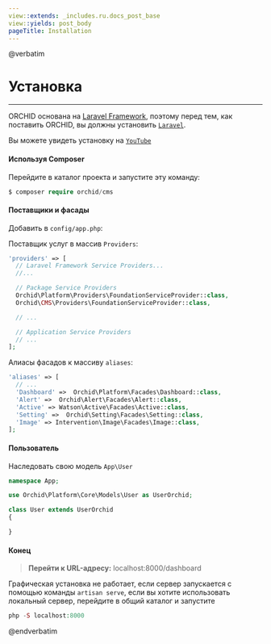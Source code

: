 ```yaml
---
view::extends: _includes.ru.docs_post_base
view::yields: post_body
pageTitle: Installation
---
```

@verbatim

# Установка
----------

ORCHID основана на [Laravel Framework](http://laravel.com), 
поэтому перед тем, как поставить ORCHID, вы должны установить [`Laravel`](http://laravel.com).

Вы можете увидеть установку на [`YouTube`](https://youtu.be/e9B5eVw7yss)


#### Используя Composer

Перейдите в каталог проекта и запустите эту команду:
```php
$ composer require orchid/cms
```

####  Поставщики и фасады

Добавить в `config/app.php`:

Поставщик услуг в массив `Providers`:
```php
'providers' => [
  // Laravel Framework Service Providers...
  //...

  // Package Service Providers
  Orchid\Platform\Providers\FoundationServiceProvider::class,
  Orchid\CMS\Providers\FoundationServiceProvider::class,

  // ...

  // Application Service Providers
  // ...
];
```

Алиасы фасадов к массиву `aliases`:
```php
'aliases' => [
  // ...
  'Dashboard' =>  Orchid\Platform\Facades\Dashboard::class,
  'Alert' =>  Orchid\Alert\Facades\Alert::class,
  'Active' => Watson\Active\Facades\Active::class,
  'Setting' =>  Orchid\Setting\Facades\Setting::class,
  'Image' => Intervention\Image\Facades\Image::class,
];
```


#### Пользователь

Наследовать свою модель `App\User`

```php
namespace App;

use Orchid\Platform\Core\Models\User as UserOrchid;

class User extends UserOrchid
{

}

```

#### Конец


> **Перейти к URL-адресу:**  localhost:8000/dashboard

Графическая установка не работает, если сервер запускается с помощью команды `artisan serve`, если вы хотите использовать локальный сервер, перейдите в общий каталог и запустите
```php
php -S localhost:8000
```


@endverbatim
